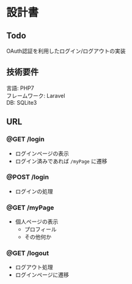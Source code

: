 # 設計書

## Todo
OAuth認証を利用したログイン/ログアウトの実装

## 技術要件
言語: PHP7  
フレームワーク: Laravel  
DB: SQLite3  

## URL

### @GET /login
* ログインページの表示
* ログイン済みであれば `/myPage` に遷移

### @POST /login
* ログインの処理

### @GET /myPage
* 個人ページの表示
    * プロフィール
    * その他何か

### @GET /logout
* ログアウト処理
* ログインページに遷移
